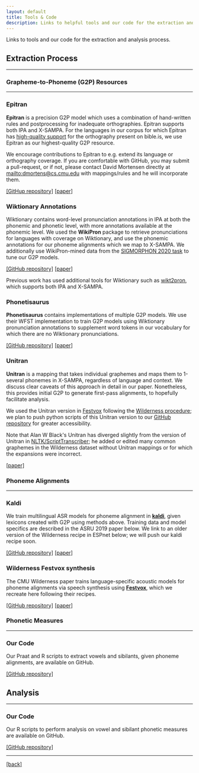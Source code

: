 ```yaml
---
layout: default
title: Tools & Code
description: Links to helpful tools and our code for the extraction and analysis process.
---
```


Links to tools and our code for the extraction and analysis process. 

## **Extraction Process**
* * *

### **Grapheme-to-Phoneme (G2P) Resources**
* * *

### Epitran
**Epitran** is a precision G2P model which uses a combination of hand-written rules and postprocessing for inadequate orthographies. Epitran supports both IPA and X-SAMPA. 
For the languages in our corpus for which Epitran has [high-quality support](https://github.com/dmort27/epitran#language-support) for the orthography present on bible.is, we use Epitran as our highest-quality G2P resource. 

We encourage contributions to Epitran to e.g. extend its language or orthography coverage. 
If you are comfortable with GitHub, you may submit a pull-request, or if not, please contact David Mortensen directly at <mailto:dmortens@cs.cmu.edu> with mappings/rules and he will incorporate them. 

[[GitHup repository]](https://github.com/dmort27/epitran) 
[[paper]](https://www.aclweb.org/anthology/L18-1429/)


### Wiktionary Annotations
Wiktionary contains word-level pronunciation annotations in IPA at both the phonemic and phonetic level, with more annotations available at the phonemic level.
We used the **WikiPron** package to retrieve pronunciations for languages with coverage on Wiktionary, and use the phonemic annotations for our phoneme alignments which we map to X-SAMPA. 
We additionally use WikiPron-mined data from the [SIGMORPHON 2020 task](https://sigmorphon.github.io/sharedtasks/2020/task1/) to tune our G2P models.

[[GitHub repository]](https://github.com/kylebgorman/wikipron) 
[[paper]](https://www.aclweb.org/anthology/2020.lrec-1.521/) 

Previous work has used additional tools for Wiktionary such as [wikt2pron](https://github.com/abuccts/wikt2pron), which supports both IPA and X-SAMPA. 


### Phonetisaurus
**Phonetisaurus** contains implementations of multiple G2P models. We use their WFST implementation to train G2P models using Wiktionary pronunciation annotations to supplement word tokens in our vocabulary for which there are no Wiktionary pronunciations. 

[[GitHub repository]](https://github.com/AdolfVonKleist/Phonetisaurus) 
[[paper]](https://www.aclweb.org/anthology/W16-3702.pdf) 


### Unitran
**Unitran** is a mapping that takes individual graphemes and maps them to 1-several phonemes in X-SAMPA, regardless of language and context.
We discuss clear caveats of this approach in detail in our paper. Nonetheless, this provides initial G2P to generate first-pass alignments, to hopefully facilitate analysis.

We used the Unitran version in [Festvox](https://github.com/festvox/festvox/blob/master/src/grapheme/make_cg_grapheme) following the [Wilderness procedure](https://github.com/festvox/datasets-CMU_Wilderness); we plan to push python scripts of this Unitran version to our [GitHub repository](https://github.com/VoxClamantisProject/extraction-process) for greater accessibility. 

Note that Alan W Black's Unitran has diverged slightly from the version of Unitran in [NLTK/ScriptTranscriber](https://github.com/nltk/nltk_contrib/tree/master/nltk_contrib/scripttranscriber); he added or edited many common graphemes in the Wilderness dataset without Unitran mappings or for which the expansions were incorrect. 

[[paper]](https://www.aclweb.org/anthology/P07-1015/)


### **Phoneme Alignments**
* * *

### Kaldi
We train multilingual ASR models for phoneme alignment in [**kaldi**](https://github.com/kaldi-asr/kaldi), given lexicons created with G2P using methods above.
Training data and model specifics are described in the ASRU 2019 paper below. 
We link to an older version of the Wilderness recipe in ESPnet below; we will push our kaldi recipe soon. 

[[GitHub repository]](https://github.com/espnet/espnet/tree/master/egs/cmu_wilderness)
[[paper]](./assets/pdfs/Zero_Shot_ronunciation_Lexicons_For_Cross_Language_Acoustic_Model_Transfer-ASRU_2019.pdf)


### Wilderness Festvox synthesis
The CMU Wilderness paper trains language-specific acoustic models for phoneme alignments via speech synthesis using [**Festvox**](https://github.com/festvox/festvox), which we recreate here following their recipes.

[[GitHub repository]](https://github.com/festvox/datasets-CMU_Wilderness#creating-phone-level-alignments-for-all-utterances) 
[[paper]](https://ieeexplore.ieee.org/document/8683536)


### **Phonetic Measures**
* * *

### Our Code
Our Praat and R scripts to extract vowels and sibilants, given phoneme alignments, are available on GitHub.

[[GitHub repository]](https://github.com/VoxClamantisProject/extraction-process)


## **Analysis**

* * *

### Our Code
Our R scripts to perform analysis on vowel and sibilant phonetic measures are available on GitHub. 

[[GitHub repository]](https://github.com/VoxClamantisProject/analysis)


* * *

[[back]](./)